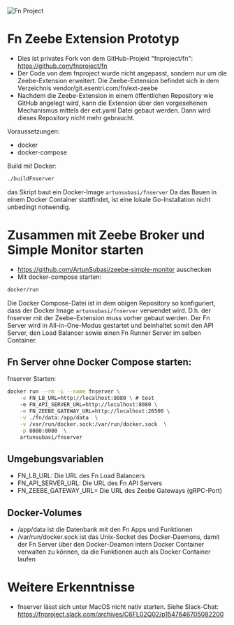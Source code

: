 <a id="top"></a>
![Fn Project](http://fnproject.io/images/fn-300x125.png)

# Fn Zeebe Extension Prototyp
* Dies ist privates Fork von dem GitHub-Projekt "fnproject/fn":  https://github.com/fnproject/fn
* Der Code von dem fnproject wurde nicht angepasst, sondern nur um die Zeebe-Extension erweitert. Die Zeebe-Extension befindet sich in dem Verzeichnis vendor/git.esentri.com/fn/ext-zeebe
* Nachdem die Zeebe-Extension in einem öffentlichen Repository wie GitHub angelegt wird, kann die Extension über den vorgesehenen Mechanismus mittels der ext.yaml Datei gebaut werden. Dann wird dieses Repository nicht mehr gebraucht.

Voraussetzungen:
* docker
* docker-compose

Build mit Docker:
```sh
./buildFnserver
```
das Skript baut ein Docker-Image `artunsubasi/fnserver`
Da das Bauen in einem Docker Container stattfindet, ist eine lokale Go-Installation nicht unbedingt notwendig.

# Zusammen mit Zeebe Broker und Simple Monitor starten
* https://github.com/ArtunSubasi/zeebe-simple-monitor auschecken
* Mit docker-compose starten:
```sh
docker/run
```
Die Docker Compose-Datei ist in dem obigen Repository so konfiguriert, dass der Docker Image `artunsubasi/fnserver` verwendet wird. D.h. der fnserver mit der Zeebe-Extension muss vorher gebaut werden. Der Fn Server wird in All-in-One-Modus gestartet und beinhaltet somit den API Server, den Load Balancer sowie einen Fn Runner Server im selben Container.

## Fn Server ohne Docker Compose starten:
fnserver Starten: 
```sh
docker run --rm -i --name fnserver \
    -e FN_LB_URL=http://localhost:8080 \ # test
    -e FN_API_SERVER_URL=http://localhost:8080 \
    -e FN_ZEEBE_GATEWAY_URL=http://localhost:26500 \
    -v ./fn/data:/app/data  \
    -v /var/run/docker.sock:/var/run/docker.sock  \
    -p 8080:8080  \
    artunsubasi/fnserver
```

## Umgebungsvariablen
* FN_LB_URL: Die URL des Fn Load Balancers
* FN_API_SERVER_URL: Die URL des Fn API Servers
* FN_ZEEBE_GATEWAY_URL= Die URL des Zeebe Gateways (gRPC-Port)

## Docker-Volumes
* /app/data ist die Datenbank mit den Fn Apps und Funktionen
* /var/run/docker.sock ist das Unix-Socket des Docker-Daemons, damit der Fn Server über den Docker-Deamon intern Docker Container verwalten zu können, da die Funktionen auch als Docker Container laufen

# Weitere Erkenntnisse
* fnserver lässt sich unter MacOS nicht nativ starten. Siehe Slack-Chat: https://fnproject.slack.com/archives/C6FL02Q02/p1547646705082200

